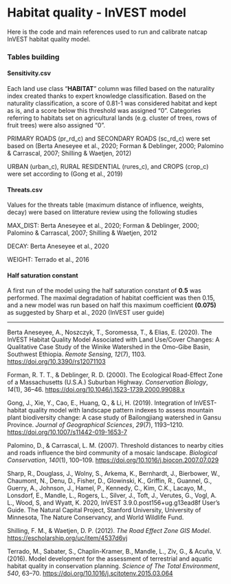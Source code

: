 # Habitat quality - InVEST model

Here is the code and main references used to run  and calibrate natcap InVEST habitat quality model.

### Tables building

#### Sensitivity.csv

Each land use class “**HABITAT**” column was filled based on the naturality index created thanks to expert knowledge classification. Based on the naturality classification, a score of 0.81-1 was considered habitat and kept as is,  and a score below this threshold was assigned “0”. Categories referring to habitats set on agricultural lands (e.g. cluster of trees, rows of fruit trees) were also assigned “0”.

PRIMARY ROADS (pr_rd_c) and SECONDARY ROADS (sc_rd_c) were set based on (Berta Aneseyee et al., 2020; Forman & Deblinger, 2000; Palomino & Carrascal, 2007; Shilling & Waetjen, 2012)

URBAN (urban_c), RURAL RESIDENTIAL (rures_c), and CROPS (crop_c) were set according to (Gong et al., 2019)

#### Threats.csv

Values for the threats table (maximum distance of influence, weights, decay) were based on litterature review using the following studies 

MAX_DIST: Berta Aneseyee et al., 2020; Forman & Deblinger, 2000; Palomino & Carrascal, 2007; Shilling & Waetjen, 2012

DECAY: Berta Aneseyee et al., 2020

WEIGHT: Terrado et al., 2016

#### Half saturation constant

A first run of the model using the half saturation constant of **0.5** was performed. The maximal degradation of habitat coefficient was then 0.15, and a new model was run based on half this maximum coefficient **(0.075)** as suggested by Sharp et al., 2020 (InVEST user guide)



------


Berta Aneseyee, A., Noszczyk, T., Soromessa, T., & Elias, E. (2020). The InVEST Habitat Quality Model Associated with Land Use/Cover Changes: A Qualitative Case Study of the Winike Watershed in the Omo-Gibe Basin, Southwest Ethiopia. *Remote Sensing*, *12*(7), 1103. https://doi.org/10.3390/rs12071103

Forman, R. T. T., & Deblinger, R. D. (2000). The Ecological Road-Effect Zone of a Massachusetts (U.S.A.) Suburban Highway. *Conservation Biology*, *14*(1), 36–46. https://doi.org/10.1046/j.1523-1739.2000.99088.x

Gong, J., Xie, Y., Cao, E., Huang, Q., & Li, H. (2019). Integration of InVEST-habitat quality model with landscape pattern indexes to assess mountain plant biodiversity change: A case study of Bailongjiang watershed in Gansu Province. *Journal of Geographical Sciences*, *29*(7), 1193–1210. https://doi.org/10.1007/s11442-019-1653-7

Palomino, D., & Carrascal, L. M. (2007). Threshold distances to nearby cities and roads influence the bird community of a mosaic landscape. *Biological Conservation*, *140*(1), 100–109. https://doi.org/10.1016/j.biocon.2007.07.029

Sharp, R., Douglass, J., Wolny, S., Arkema, K., Bernhardt, J., Bierbower, W., Chaumont, N., Denu, D., Fisher, D., Glowinski, K., Griffin, R., Guannel, G., Guerry, A., Johnson, J., Hamel, P., Kennedy, C., Kim, C.K., Lacayo, M., Lonsdorf, E., Mandle, L., Rogers, L., Silver, J., Toft, J., Verutes, G., Vogl, A. L., Wood, S, and Wyatt, K. 2020, InVEST 3.9.0.post156+ug.g13ead8f User’s Guide. The Natural Capital Project, Stanford University, University of Minnesota, The Nature Conservancy, and World Wildlife Fund.

Shilling, F. M., & Waetjen, D. P. (2012). *The Road Effect Zone GIS Model*. https://escholarship.org/uc/item/4537d6vj

Terrado, M., Sabater, S., Chaplin-Kramer, B., Mandle, L., Ziv, G., & Acuña, V. (2016). Model development for the assessment of terrestrial and aquatic habitat quality in conservation planning. *Science of The Total Environment*, *540*, 63–70. https://doi.org/10.1016/j.scitotenv.2015.03.064

